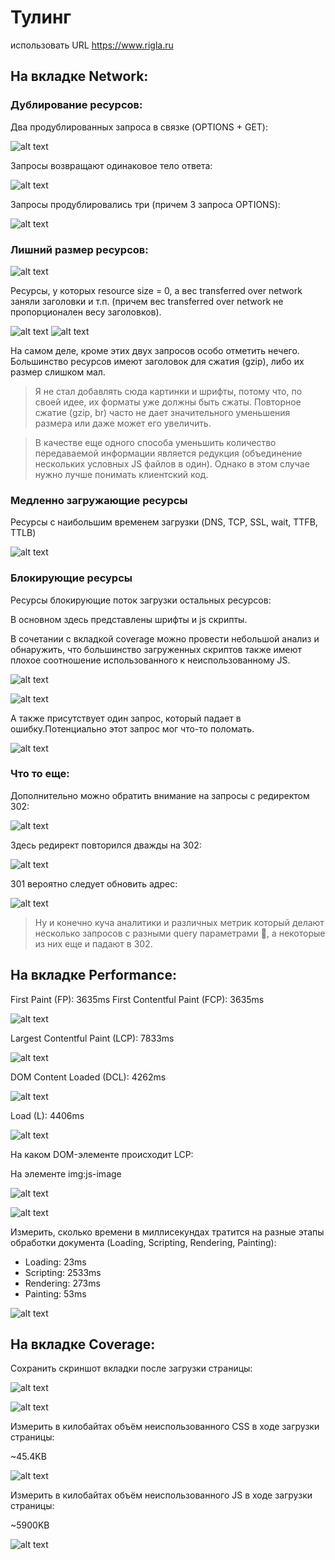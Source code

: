 # Тулинг

использовать URL https://www.rigla.ru

## На вкладке Network:

### Дублирование ресурсов:

Два продублированных запроса в связке (OPTIONS + GET):

![alt text](screenshots/image.png)

Запросы возвращают одинаковое тело ответа:

![alt text](screenshots/image1.png)

Запросы продублировались три (причем 3 запроса OPTIONS):

![alt text](screenshots/image3.png)

### Лишний размер ресурсов:

![alt text](screenshots/image6.png)

Ресурсы, у которых resource size = 0, а вес transferred over network заняли заголовки и т.п. (причем вес transferred over network не пропорционален весу заголовков).

![alt text](screenshots/image4.png)
![alt text](screenshots/image5.png)

На самом деле, кроме этих двух запросов особо отметить нечего. Большинство ресурсов имеют заголовок для сжатия (gzip), либо их размер слишком мал.

> Я не стал добавлять сюда картинки и шрифты, потому что, по своей идее, их форматы уже должны быть сжаты. Повторное сжатие (gzip, br) часто не дает значительного уменьшения размера или даже может его увеличить.

> В качестве еще одного способа уменьшить количество передаваемой информации является редукция (объединение нескольких условных JS файлов в один). Однако в этом случае нужно лучше понимать клиентский код.

### Медленно загружающие ресурсы

Ресурсы с наибольшим временем загрузки (DNS, TCP, SSL, wait, TTFB, TTLB)

![alt text](screenshots/image7.png)

### Блокирующие ресурсы

Ресурсы блокирующие поток загрузки остальных ресурсов:

В основном здесь представлены шрифты и js скрипты.

В сочетании с вкладкой coverage можно провести небольшой анализ и обнаружить, что большинство загруженных скриптов также имеют плохое соотношение использованного к неиспользованному JS.

![alt text](screenshots/image9.png)

![alt text](screenshots/image23.png)

А также присутствует один запрос, который падает в ошибку.Потенциально этот запрос мог что-то поломать.

![alt text](screenshots/image8.png)

### Что то еще:

Дополнительно можно обратить внимание на запросы c редиректом 302:

![alt text](screenshots/image10.png)

Здесь редирект повторился дважды на 302:

![alt text](screenshots/image11.png)

301 вероятно следует обновить адрес:

![alt text](screenshots/image24.png)

> Ну и конечно куча аналитики и различных метрик который делают несколько запросов с разными query параметрами 🤷, а некоторые из них еще и падают в 302.

## На вкладке Performance:

First Paint (FP): 3635ms
First Contentful Paint (FCP): 3635ms

![alt text](screenshots/image12.png)

Largest Contentful Paint (LCP): 7833ms

![alt text](screenshots/image13.png)

DOM Content Loaded (DCL): 4262ms

![alt text](screenshots/image14.png)

Load (L): 4406ms

![alt text](screenshots/image15.png)

На каком DOM-элементе происходит LCP:

На элементе img:js-image

![alt text](screenshots/image18.png)

![alt text](screenshots/image16.png)

Измерить, сколько времени в миллисекундах тратится на разные этапы обработки документа (Loading, Scripting, Rendering, Painting):

- Loading: 23ms
- Scripting: 2533ms
- Rendering: 273ms
- Painting: 53ms

![alt text](screenshots/image17.png)

## На вкладке Coverage:

Cохранить скриншот вкладки после загрузки страницы:

![alt text](screenshots/image19.png)

![alt text](screenshots/image22.png)

Измерить в килобайтах объём неиспользованного CSS в ходе загрузки страницы:

~45.4KB

![alt text](screenshots/image20.png)

Измерить в килобайтах объём неиспользованного JS в ходе загрузки страницы:

~5900KB

![alt text](screenshots/image21.png)
